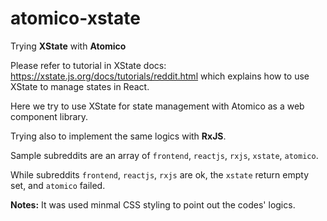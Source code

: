 # atomico-xstate
Trying **XState** with **Atomico**

Please refer to tutorial in XState docs: https://xstate.js.org/docs/tutorials/reddit.html which explains how to use XState to manage states in React.

Here we try to use XState for state management with Atomico as a web component library.

Trying also to implement the same logics with **RxJS**.

Sample subreddits are an array of
`frontend`, `reactjs`, `rxjs`, `xstate`, `atomico`.

While subreddits `frontend`, `reactjs`, `rxjs` are ok, the `xstate` return empty set, and `atomico` failed.

**Notes:** It was used minmal CSS styling to point out the codes' logics.
